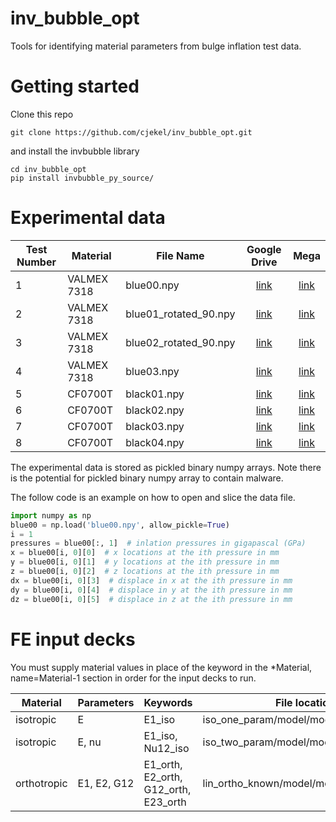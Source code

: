 # inv_bubble_opt

Tools for identifying material parameters from bulge inflation test data.

# Getting started

Clone this repo

```
git clone https://github.com/cjekel/inv_bubble_opt.git
```

and install the invbubble library

```
cd inv_bubble_opt
pip install invbubble_py_source/
```

# Experimental data

| Test Number | Material | File Name | Google Drive | Mega |
| ----------- | -------- | --------- |:------------:|:----:|
| 1 | VALMEX 7318 | blue00.npy | [link](https://drive.google.com/open?id=1gCdKFhzb8dr1UJBmg5Ywsjd6wAgc-nnn) | [link](https://mega.nz/#!NqoAVIxB!k4BnjtupDZwNhkmK9wiLcgEbJoYFfpZ4PT1ViSuH6WI) |
| 2 | VALMEX 7318 | blue01_rotated_90.npy | [link](https://drive.google.com/open?id=1ifOTVNmNcnaFtxnJc-HUFqWl6Fqh1P2E) | [link](https://mega.nz/#!I7gQkCbC!2Kys092LgEd553-yLRWreJGBARu92-8xnmhso0Sansw) |
| 3 | VALMEX 7318 | blue02_rotated_90.npy | [link](https://drive.google.com/open?id=1IBQVdEfEXL0e0pwrmGebZd7_TzPYW3hi) | [link](https://mega.nz/#!5nxiSAAA!OTfzmGRNgG3DuxxlMQz44FhjjWfGvHXlGini0P5beTU) |
| 4 | VALMEX 7318 | blue03.npy | [link](https://drive.google.com/open?id=1GFZQwc131NQS4CU0B5VEDIv9nc8QpMRC) | [link](https://mega.nz/#!lu5CwCbA!08Ubtocp95PvJrqozkyeCQiME2fJnQ9CedzbmGMoIDc) |
| 5 | CF0700T | black01.npy | [link](https://drive.google.com/open?id=1jtmWGAVcN4YFN42c2SUAOLZ17Q0FtQ6c) | [link](https://mega.nz/#!5jhQDCzA!Io7oGVVixFBv8IIe4o_NoOrScaoDi9IngE5NEi_15Mw) |
| 6 | CF0700T | black02.npy | [link](https://drive.google.com/open?id=11J-WHwiHXBXG-JWR1oke1aW_5kVYljIF) | [link](https://mega.nz/#!knw2zAJB!pv3Trcbd_7lGC9xgnXGCFLmfO7e-qFgVbC5Q5aYnpfU) |
| 7 | CF0700T | black03.npy | [link](https://drive.google.com/open?id=16zmo64WsyF5UTrcwz4tcZDzauCy1_7F2) | [link](https://mega.nz/#!hioUhIDJ!6PQGeX-MwP3Lb7rdB0i6pc_sGL0nAFvoR5BABe2jlJI) |
| 8 | CF0700T | black04.npy | [link](https://drive.google.com/open?id=180fhBiXFSOl6OpbJ9MHZJ0B24f9r5pH5) | [link](https://mega.nz/#!Uv4GzI4Y!PVCwLWaFM__ed9_CqXyRoZt7x4u4h-MeBeqatDaKpc4) |

The experimental data is stored as pickled binary numpy arrays. Note there is the potential for pickled binary numpy array to contain malware.

The follow code is an example on how to open and slice the data file.

```python
import numpy as np
blue00 = np.load('blue00.npy', allow_pickle=True)
i = 1
pressures = blue00[:, 1]  # inlation pressures in gigapascal (GPa)
x = blue00[i, 0][0]  # x locations at the ith pressure in mm
y = blue00[i, 0][1]  # y locations at the ith pressure in mm
z = blue00[i, 0][2]  # z locations at the ith pressure in mm
dx = blue00[i, 0][3]  # displace in x at the ith pressure in mm
dy = blue00[i, 0][4]  # displace in y at the ith pressure in mm
dz = blue00[i, 0][5]  # displace in z at the ith pressure in mm
```

# FE input decks

You must supply material values in place of the keyword in the *Material, name=Material-1 section in order for the input decks to run.

| Material | Parameters | Keywords | File location | link |
| -------- | ---------- | -------- | ------------- | ---- |
| isotropic | E | E1_iso | iso_one_param/model/model_template.inp | [link](https://github.com/cjekel/inv_bubble_opt/blob/master/iso_one_param/model/model_template.inp) |
| isotropic | E, nu | E1_iso, Nu12_iso | iso_two_param/model/model_template.inp | [link](https://github.com/cjekel/inv_bubble_opt/blob/master/iso_two_param/model/model_template.inp) |
| orthotropic | E1, E2, G12 | E1_orth, E2_orth, G12_orth, E23_orth | lin_ortho_known/model/model_template.inp | [link](https://github.com/cjekel/inv_bubble_opt/blob/master/lin_ortho_known/model/model_template.inp) |

